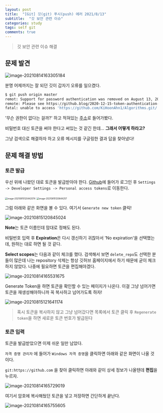 ```yaml
---
layout: post
title:  "[Git] 깃(git) 푸시(push) 에러 2021/8/13"
subtitle:  "깃 보안 관련 이슈"
categories: study
tags: self git
comments: true
---
```


> 깃 보안 관련 이슈 해결



## 문제 발견

![image-20210814163305184](https://kihoonahn1.github.io/assets/img/study/2020-08-13-study-self-git1.png)

분명 어제까지는  잘 되던 깃이 갑자기 오류를 일으켰다.

 ```bash
 $ git push origin master
 remot: Support for password authentication was removed on August 13, 2021. Please use a personal access token instead.
 remote: Please see https://github.blog/2020-12-15-token-authentication-requirements-for-git-operations/ for more information
 fatal: unable to access 'https://github.com/KiHoonAhn1/Algorithms.git/': The requested URL returned error: 403
 ```



'무슨 권한이 없다는 걸까?' 하고 적혀있는 [주소](https://github.blog/2020-12-15-token-authentication-requirements-for-git-operations)로 들어가봤다.

비밀번호 대신 토큰을 써야 한다고 써있는 것 같긴 한데... **그래서 어떻게 하라고?**

그냥 검색으로 해결하자 하고 오류 메시지를 구글링한 결과 답을 찾아냈다!



## 문제 해결 방법

### 토큰 발급

우선 위에 나왔던 대로 토큰을 발급받아야 한다. [Github](https://www.github.com)에 들어가 로그인 후 `Settings -> Developer Settings -> Personal access tokens`로 이동한다.

<img src="https://kihoonahn1.github.io/assets/img/study/2020-08-13-study-self-git2.png" alt="image-20210815120442074" style="zoom:50%;" />

<img src="https://kihoonahn1.github.io/assets/img/study/2020-08-13-study-self-git3.png" alt="image-20210815120644257" style="zoom:50%;" />



그럼 아래와 같은 화면을 볼 수 있다. 여기서 `Generate new token` 클릭!

![image-20210815120845024](https://kihoonahn1.github.io/assets/img/study/2020-08-13-study-self-git4.png)



**Note**는 토큰 이름인데 맘대로 정해도 된다.

비밀번호 입력 후 **Expiration**은 다시 갱신하기 귀찮아서 'No expiration'을 선택했는데, 원하는 대로 하면 될 것 같다.

**Select scopes**는 다음과 같이 체크를 했다. 검색해서 보면 `delete_repo`도 선택한 분들이 많은데 나는 repository 삭제는 항상 깃허브 홈페이지에서 하기 때문에 굳이 체크하지 않았다. 나중에 필요하면 토큰을 편집해야겠다.

![image-20210814165531675](https://kihoonahn1.github.io/assets/img/study/2020-08-13-study-self-git5.png)



Generate Token을 하면 토큰을 확인할 수 있는 페이지가 나온다. 이걸 그냥 넘어가면 토큰을 재생성해야하니까 꼭 복사하고 넘어가도록 하자!

![image-20210815121641174](https://kihoonahn1.github.io/assets/img/study/2020-08-13-study-self-git6.png)

>혹시 토큰을 복사하지 않고 그냥 넘어갔다면 목록에서 토큰 클릭 후 `Regenerate token`을 하면 새로운 토큰 번호가 발급된다



### 토큰 입력

토큰을 발급받았으면 이제 쉬운 일만 남았다.

`자격 증명 관리자` 에 들어가  `Windows 자격 증명`을 클릭하면 아래와 같은 화면이 나올 것이다.

`git:https://github.com` 을 찾아 클릭하면 아래와 같이 상세 정보가 나올텐데 **편집**을 누르자.

![image-20210814165729019](https://kihoonahn1.github.io/assets/img/study/2020-08-13-study-self-git7.png)

여기서 암호에 복사해뒀던 토큰을 넣고 저장하면  간단하게 끝난다.

![image-20210814165755605](https://kihoonahn1.github.io/assets/img/study/2020-08-13-study-self-git8.png)


